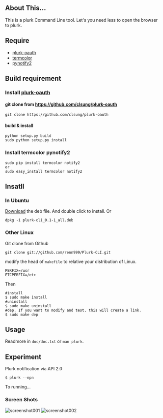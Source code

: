 ## About This...

This is a plurk Command Line tool. Let's you need less to open the browser to plurk.

## Require

* [plurk-oauth](https://github.com/clsung/plurk-oauth)
* [termcolor](http://pypi.python.org/pypi/termcolor)
* [pynotify2](pypi.python.org/pypi/notify2)

## Build requirement

### Install [plurk-oauth](https://github.com/clsung/plurk-oauth)

#### git clone from https://github.com/clsung/plurk-oauth
    
    git clone https://github.com/clsung/plurk-oauth

#### build & install
    
    python setup.py build
    sudo python setup.py install

### Install termcolor pynotify2

    sudo pip install termcolor notify2
    or
    sudo easy_install termcolor notify2

## Insatll

### In Ubuntu

[Download](https://github.com/downloads/renn999/Plurk-CLI/plurk-cli_0.1-1_all.deb) the deb file. And double click to install. Or
```
dpkg -i plurk-cli_0.1-1_all.deb
```

### Other Linux

Git clone from Github
```
git clone git://github.com/renn999/Plurk-CLI.git
```

modify the head of `makefile` to relative your distribution of Linux.
```
PERFIX=/usr
ETCPERFIX=/etc
```
Then
```
#install
$ sudo make install
#uninstall
$ sudo make uninstall
#dep. If you want to modify and test, this will create a link.
$ sudo make dep
```

## Usage

Readmore in `doc/doc.txt` or `man plurk`.

## Experiment

Plurk notification via API 2.0
```
$ plurk --npn
```
To running...

### Screen Shots
![screenshot001](http://www.renn999.twbbs.org/Plurk-CLI/screenshot/Screenshot001.png)
![screenshot002](http://www.renn999.twbbs.org/Plurk-CLI/screenshot/Screenshot002.png)
